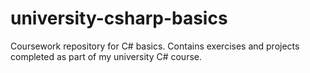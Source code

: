 # university-csharp-basics
Coursework repository for C# basics. Contains exercises and projects completed as part of my university C# course.
